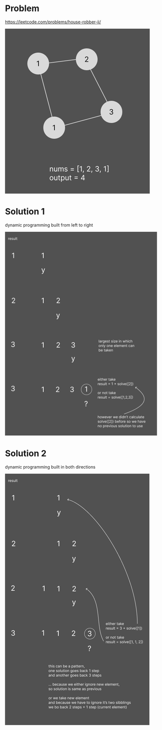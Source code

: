 # Problem
https://leetcode.com/problems/house-robber-ii/

![img](./1-problem.png)

# Solution 1
dynamic programming
built from left to right

![img](./2-dynamic-from-left-to-right.png)

# Solution 2
dynamic programming
built in both directions

![img](./3-dynamic-in-both-directions.png)

